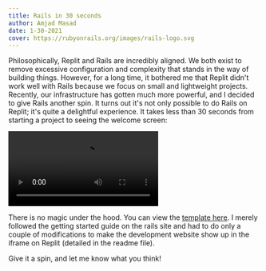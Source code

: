 ```yaml
---
title: Rails in 30 seconds
author: Amjad Masad
date: 1-30-2021
cover: https://rubyonrails.org/images/rails-logo.svg
---
```


Philosophically, Replit and Rails are incredibly aligned. We both exist to remove excessive configuration and complexity that stands in the way of building things. However, for a long time, it bothered me that Replit didn't work well with Rails because we focus on small and lightweight projects. Recently, our infrastructure has gotten much more powerful, and I decided to give Rails another spin. It turns out it's not only possible to do Rails on Replit; it's quite a delightful experience. It takes less than 30 seconds from starting a project to seeing the welcome screen:

<video controls webkit-playsinline="true" playsinline="" src="/images/rails/rails.mp4"></video>

There is no magic under the hood. You can view the [template here](https://repl.it/@templates/Rails). I merely followed the getting started guide on the rails site and had to do only a couple of modifications to make the development website show up in the iframe on Replit (detailed in the readme file).

Give it a spin, and let me know what you think!
